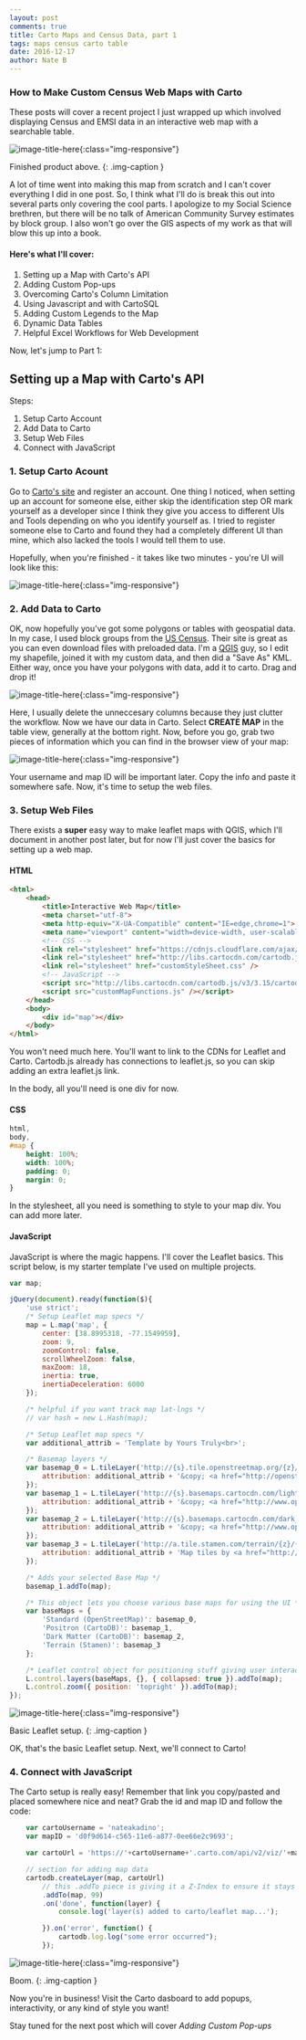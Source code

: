 ```yaml
---
layout: post
comments: true
title: Carto Maps and Census Data, part 1 
tags: maps census carto table
date: 2016-12-17
author: Nate B
---
```


### How to Make Custom Census Web Maps with Carto
These posts will cover a recent project I just wrapped up which involved displaying Census and EMSI data in an interactive web map with a searchable table.

![image-title-here](/imgs/post-imgs/2016-12-17-img1.png){:class="img-responsive"}

Finished product above. 
{: .img-caption }

A lot of time went into making this map from scratch and I can't cover everything I did in one post. So, I think what I'll do is break this out into several parts only covering the cool parts. I apologize to my Social Science brethren, but there will be no talk of American Community Survey estimates by block group. I also won't go over the GIS aspects of my work as that will blow this up into a book.


#### Here's what I'll cover:

1. Setting up a Map with Carto's API
2. Adding Custom Pop-ups
3. Overcoming Carto's Column Limitation
3. Using Javascript and with CartoSQL 
4. Adding Custom Legends to the Map
5. Dynamic Data Tables
6. Helpful Excel Workflows for Web Development

Now, let's jump to Part 1:
## Setting up a Map with Carto's API
Steps:
1. Setup Carto Account
2. Add Data to Carto
3. Setup Web Files
4. Connect with JavaScript

### 1. Setup Carto Acount 
Go to [Carto's site][1] and register an account. One thing I noticed, when setting up an account for someone else, either skip the identification step OR mark yourself as a developer since I think they give you access to different UIs and Tools depending on who you identify yourself as. I tried to register someone else to Carto and found they had a completely different UI than mine, which also lacked the tools I would tell them to use.

Hopefully, when you're finished - it takes like two minutes - you're UI will look like this:

![image-title-here](/imgs/post-imgs/2016-12-17-img2.png){:class="img-responsive"}

### 2. Add Data to Carto
OK, now hopefully you've got some polygons or tables with geospatial data. In my case, I used block groups from the [US Census][2]. Their site is great as you can even download files with preloaded data. I'm a [QGIS][3] guy, so I edit my shapefile, joined it with my custom data, and then did a "Save As" KML. Either way, once you have your polygons with data, add it to carto. Drag and drop it!

![image-title-here](/imgs/post-imgs/2016-12-17-img3.png){:class="img-responsive"}

Here, I usually delete the unneccesary columns because they just clutter the workflow. Now we have our data in Carto. Select **CREATE MAP** in the table view, generally at the bottom right. Now, before you go, grab two pieces of information which you can find in the browser view of your map:

![image-title-here](/imgs/post-imgs/2016-12-17-img4.png){:class="img-responsive"}

Your username and map ID will be important later. Copy the info and paste it somewhere safe. Now, it's time to setup the web files.

### 3. Setup Web Files

There exists a **super** easy way to make leaflet maps with QGIS, which I'll document in another post later, but for now I'll just cover the basics for setting up a web map.

#### HTML

~~~ html
<html>
	<head>
	    <title>Interactive Web Map</title>
	    <meta charset="utf-8">
	    <meta http-equiv="X-UA-Compatible" content="IE=edge,chrome=1">
	    <meta name="viewport" content="width=device-width, user-scalable=no, initial-scale=1, maximum-scale=1">
	    <!-- CSS -->
	    <link rel="stylesheet" href="https://cdnjs.cloudflare.com/ajax/libs/leaflet/1.0.2/leaflet.css" />
	    <link rel="stylesheet" href="http://libs.cartocdn.com/cartodb.js/v3/3.15/themes/css/cartodb.css" />
	    <link rel="stylesheet" href="customStyleSheet.css" />
	    <!-- JavaScript -->
	    <script src="http://libs.cartocdn.com/cartodb.js/v3/3.15/cartodb.js"></script>
	    <script src="customMapFunctions.js" /></script>
	</head>
	<body>
		<div id="map"></div>
	</body>		
</html>
~~~
You won't need much here. You'll want to link to the CDNs for Leaflet and Carto. Cartodb.js already has connections to leaflet.js, so you can skip adding an extra leaflet.js link.

In the body, all you'll need is one div for now.

#### CSS

~~~ css
html,
body,
#map {
    height: 100%;
    width: 100%;
    padding: 0;
    margin: 0;
}
~~~

In the stylesheet, all you need is something to style to your map div. You can add more later.

#### JavaScript

JavaScript is where the magic happens. I'll cover the Leaflet basics. This script below, is my starter template I've used on multiple projects.

~~~ javascript
var map;

jQuery(document).ready(function($){
    'use strict';
    /* Setup Leaflet map specs */
    map = L.map('map', {
        center: [38.8995318, -77.1549959],
        zoom: 9,
        zoomControl: false,
        scrollWheelZoom: false,
        maxZoom: 18,
        inertia: true,
        inertiaDeceleration: 6000
    });

    /* helpful if you want track map lat-lngs */
    // var hash = new L.Hash(map); 

    /* Setup Leaflet map specs */
    var additional_attrib = 'Template by Yours Truly<br>';

    /* Basemap layers */
    var basemap_0 = L.tileLayer('http://{s}.tile.openstreetmap.org/{z}/{x}/{y}.png', {
        attribution: additional_attrib + '&copy; <a href="http://openstreetmap.org">OpenStreetMap</a> contributors,<a href="http://creativecommons.org/licenses/by-sa/2.0/">CC-BY-SA</a>'
    });
    var basemap_1 = L.tileLayer('http://{s}.basemaps.cartocdn.com/light_all/{z}/{x}/{y}.png', {
        attribution: additional_attrib + '&copy; <a href="http://www.openstreetmap.org/copyright">OpenStreetMap</a> contributors, &copy; <a href="http://cartodb.com/attributions">CartoDB</a>'
    });
    var basemap_2 = L.tileLayer('http://{s}.basemaps.cartocdn.com/dark_all/{z}/{x}/{y}.png', {
        attribution: additional_attrib + '&copy; <a href="http://www.openstreetmap.org/copyright">OpenStreetMap</a> contributors, &copy; <a href="http://cartodb.com/attributions">CartoDB</a>'
    });
    var basemap_3 = L.tileLayer('http://a.tile.stamen.com/terrain/{z}/{x}/{y}.png', {
        attribution: additional_attrib + 'Map tiles by <a href="http://stamen.com">Stamen Design</a>, <a href="http://creativecommons.org/licenses/by/3.0">CC BY 3.0</a> &mdash; Map data: &copy; <a href="http://openstreetmap.org">OpenStreetMap</a> contributors,<a href="http://creativecommons.org/licenses/by-sa/2.0/">CC-BY-SA</a>'
    });

    /* Adds your selected Base Map */
    basemap_1.addTo(map);

    /* This object lets you choose various base maps for using the UI */
    var baseMaps = {
        'Standard (OpenStreetMap)': basemap_0,
        'Positron (CartoDB)': basemap_1,
        'Dark Matter (CartoDB)': basemap_2,
        'Terrain (Stamen)': basemap_3
    };

    /* Leaflet control object for positioning stuff giving user interaction options*/
    L.control.layers(baseMaps, {}, { collapsed: true }).addTo(map);
    L.control.zoom({ position: 'topright' }).addTo(map);
});

~~~

![image-title-here](/imgs/post-imgs/2016-12-17-img5.png){:class="img-responsive"}

Basic Leaflet setup. 
{: .img-caption }

OK, that's the basic Leaflet setup. Next, we'll connect to Carto!

### 4. Connect with JavaScript

The Carto setup is really easy! Remember that link you copy/pasted and placed somewhere nice and neat? Grab the id and map ID and follow the code:

~~~ javascript
	var cartoUsername = 'nateakadino';
	var mapID = 'd0f9d614-c565-11e6-a877-0ee66e2c9693';

    var cartoUrl = 'https://'+cartoUsername+'.carto.com/api/v2/viz/'+mapID+'/viz.json';

    // section for adding map data
    cartodb.createLayer(map, cartoUrl)
    	// this .addTo piece is giving it a Z-Index to ensure it stays on top of your base map (i.e. carto feature/bug)
        .addTo(map, 99)    
        .on('done', function(layer) {
            console.log('layer(s) added to carto/leaflet map...');

        }).on('error', function() {
            cartodb.log.log("some error occurred");
        });
~~~
![image-title-here](/imgs/post-imgs/2016-12-17-img6.png){:class="img-responsive"}

Boom.
{: .img-caption }

Now you're in business! Visit the Carto dasboard to add popups, interactivity, or any kind of style you want!

Stay tuned for the next post which will cover *Adding Custom Pop-ups*

[1]:https://carto.com/signup/
[2]:https://www.census.gov/geo/maps-data/data/tiger.html 
[3]:http://qgis.org/en/site/
